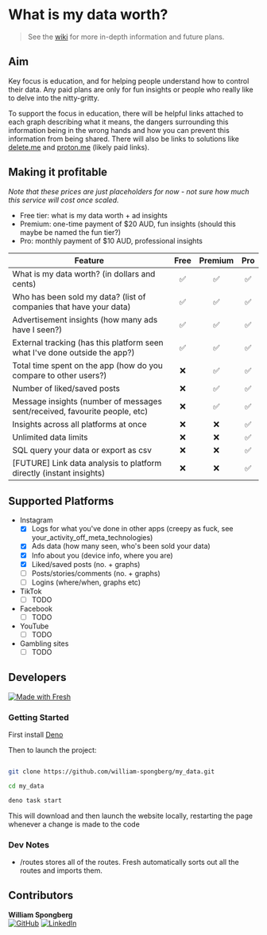 # What is my data worth?

> See the [wiki](https://github.com/william-spongberg/my_data/wiki) for more in-depth information and future plans.

## Aim

Key focus is education, and for helping people understand how to control their data. Any paid plans are only for fun insights or people who really like to delve into the nitty-gritty.

To support the focus in education, there will be helpful links attached to each graph describing what it means, the dangers surrounding this information being in the wrong hands and how you can prevent this information from being shared.
There will also be links to solutions like [delete.me](https://joindeleteme.com/) and [proton.me](https://proton.me/) (likely paid links).

## Making it profitable

_Note that these prices are just placeholders for now - not sure how much this service will cost once scaled._

- Free tier: what is my data worth + ad insights
- Premium: one-time payment of $20 AUD, fun insights (should this maybe be named the fun tier?)
- Pro: monthly payment of $10 AUD, professional insights

| Feature | Free | Premium | Pro |
|---------|:----:|:-------:|:---:|
| What is my data worth? (in dollars and cents) | ✅ | ✅ | ✅ |
| Who has been sold my data? (list of companies that have your data) | ✅ | ✅ | ✅ |
| Advertisement insights (how many ads have I seen?) | ✅ | ✅ | ✅ |
| External tracking (has this platform seen what I've done outside the app?) | ✅ | ✅ | ✅ |
| Total time spent on the app (how do you compare to other users?) | ❌ | ✅ | ✅ |
| Number of liked/saved posts | ❌ | ✅ | ✅ |
| Message insights (number of messages sent/received, favourite people, etc) | ❌ | ✅ | ✅ |
| Insights across all platforms at once | ❌ | ❌ | ✅ |
| Unlimited data limits | ❌ | ❌ | ✅ |
| SQL query your data or export as csv | ❌ | ❌ | ✅ |
| [FUTURE] Link data analysis to platform directly (instant insights) | ❌ | ❌ | ✅ |

## Supported Platforms

- Instagram
  - [x] Logs for what you've done in other apps (creepy as fuck, see your_activity_off_meta_technologies)
  - [x] Ads data (how many seen, who's been sold your data)
  - [x] Info about you (device info, where you are)
  - [x] Liked/saved posts (no. + graphs)
  - [ ] Posts/stories/comments (no. + graphs)
  - [ ] Logins (where/when, graphs etc)
- TikTok
  - [ ] TODO
- Facebook
  - [ ] TODO
- YouTube
  - [ ] TODO
- Gambling sites
  - [ ] TODO

## Developers

[![Made with Fresh](https://fresh.deno.dev/fresh-badge-dark.svg)](https://fresh.deno.dev)

### Getting Started

First install [Deno](https://deno.land/manual/getting_started/installation)

Then to launch the project:

``` bash

git clone https://github.com/william-spongberg/my_data.git

cd my_data

deno task start
```

This will download and then launch the website locally, restarting the page whenever a change is made to the code

### Dev Notes

 - /routes stores all of the routes. Fresh automatically sorts out all the routes and imports them.

## Contributors

**William Spongberg**  
[![GitHub](https://img.shields.io/badge/GitHub-%40william--spongberg-blue?style=flat-square&logo=github)](https://github.com/william-spongberg)
[![LinkedIn](https://img.shields.io/badge/LinkedIn-William%20Spongberg-blue?style=flat-square&logo=linkedin)](https://www.linkedin.com/in/william-spongberg/)  
